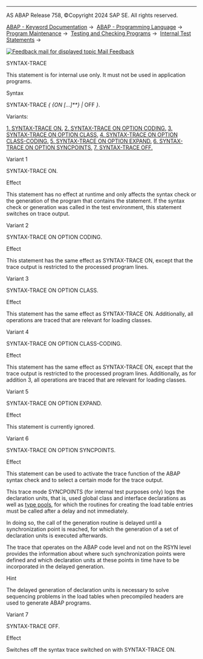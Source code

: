  

* * *

AS ABAP Release 758, ©Copyright 2024 SAP SE. All rights reserved.

[ABAP - Keyword Documentation](https://help.sap.com/doc/abapdocu_latest_index_htm/latest/en-US/abenabap.htm) →  [ABAP - Programming Language](https://help.sap.com/doc/abapdocu_latest_index_htm/latest/en-US/abenabap_reference.htm) →  [Program Maintenance](https://help.sap.com/doc/abapdocu_latest_index_htm/latest/en-US/abenprogram_editing.htm) →  [Testing and Checking Programs](https://help.sap.com/doc/abapdocu_latest_index_htm/latest/en-US/abenabap_tests.htm) →  [Internal Test Statements](https://help.sap.com/doc/abapdocu_latest_index_htm/latest/en-US/abentests_internal.htm) → 

 [![](Mail.gif?object=Mail.gif "Feedback mail for displayed topic") Mail Feedback](mailto:f1_help@sap.com?subject=Feedback%20on%20ABAP%20Documentation&body=Document:%20SYNTAX-TRACE%2C%20ABAPSYNTAX-TRACE%2C%20758%0D%0A%0D%0AError:%0D%0A%0D%0A%0D%0A%0D%0ASuggestion%20for%20improvement:)

SYNTAX-TRACE

This statement is for internal use only.
It must not be used in application programs.

Syntax

SYNTAX-TRACE *{* *{*ON *\[*...*\]**}* *|* OFF *}*.

Variants:

[1\. SYNTAX-TRACE ON.](#!ABAP_VARIANT_1@1@)
[2\. SYNTAX-TRACE ON OPTION CODING.](#!ABAP_VARIANT_2@2@)
[3\. SYNTAX-TRACE ON OPTION CLASS.](#!ABAP_VARIANT_3@3@)
[4\. SYNTAX-TRACE ON OPTION CLASS-CODING.](#!ABAP_VARIANT_4@4@)
[5\. SYNTAX-TRACE ON OPTION EXPAND.](#!ABAP_VARIANT_5@5@)
[6\. SYNTAX-TRACE ON OPTION SYNCPOINTS.](#!ABAP_VARIANT_6@6@)
[7\. SYNTAX-TRACE OFF.](#!ABAP_VARIANT_7@7@)

Variant 1   

SYNTAX-TRACE ON.

Effect

This statement has no effect at runtime and only affects the syntax check or the generation of the program that contains the statement. If the syntax check or generation was called in the test environment, this statement switches on trace output.

Variant 2   

SYNTAX-TRACE ON OPTION CODING.

Effect

This statement has the same effect as SYNTAX-TRACE ON, except that the trace output is restricted to the processed program lines.

Variant 3   

SYNTAX-TRACE ON OPTION CLASS.

Effect

This statement has the same effect as SYNTAX-TRACE ON. Additionally, all operations are traced that are relevant for loading classes.

Variant 4   

SYNTAX-TRACE ON OPTION CLASS-CODING.

Effect

This statement has the same effect as SYNTAX-TRACE ON, except that the trace output is restricted to the processed program lines. Additionally, as for addition 3, all operations are traced that are relevant for loading classes.

Variant 5   

SYNTAX-TRACE ON OPTION EXPAND.

Effect

This statement is currently ignored.

Variant 6   

SYNTAX-TRACE ON OPTION SYNCPOINTS.

Effect

This statement can be used to activate the trace function of the ABAP syntax check and to select a certain mode for the trace output.

This trace mode SYNCPOINTS (for internal test purposes only) logs the declaration units, that is, used global class and interface declarations as well as [type pools](https://help.sap.com/doc/abapdocu_latest_index_htm/latest/en-US/abentype_pool_glosry.htm "Glossary Entry"), for which the routines for creating the load table entries must be called after a delay and not immediately.

In doing so, the call of the generation routine is delayed until a synchronization point is reached, for which the generation of a set of declaration units is executed afterwards.

The trace that operates on the ABAP code level and not on the RSYN level provides the information about where such synchronization points were defined and which declaration units at these points in time have to be incorporated in the delayed generation.

Hint

The delayed generation of declaration units is necessary to solve sequencing problems in the load tables when precompiled headers are used to generate ABAP programs.

Variant 7   

SYNTAX-TRACE OFF.

Effect

Switches off the syntax trace switched on with SYNTAX-TRACE ON.
